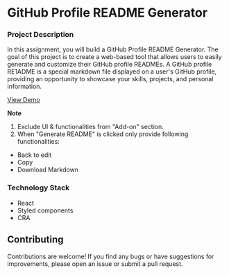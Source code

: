 # GitHub Profile README Generator

### Project Description

In this assignment, you will build a GitHub Profile README Generator. The goal of this project is to create a web-based tool that allows users to easily generate and customize their GitHub profile READMEs. A GitHub profile RE1ADME is a special markdown file displayed on a user's GitHub profile, providing an opportunity to showcase your skills, projects, and personal information.

[View Demo](https://readme-gen-me.netlify.app/)

**Note**

1. Exclude UI & functionalities from "Add-on" section.
2. When "Generate README" is clicked only provide following functionalities:

- Back to edit
- Copy
- Download Markdown

### Technology Stack

- React
- Styled components
- CRA

## Contributing

Contributions are welcome! If you find any bugs or have suggestions for improvements, please open an issue or submit a pull request.

